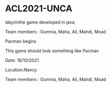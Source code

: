 # ACL2021-UNCA
labyrinthe game developed in java.


Team members : Oumnia, Maha, Ali, Mahdi, Moad

Pacman begins

This game should look something like Pacman

Date: 18/10/2021.

Location:Nancy

Team members : Oumnia, Maha, Ali, Mahdi, Moad
